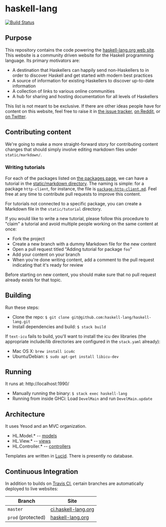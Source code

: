 haskell-lang
============

[![Build Status](https://travis-ci.org/haskell-lang/haskell-lang.svg?branch=master)](https://travis-ci.org/haskell-lang/haskell-lang)

## Purpose

This repository contains the code powering the [haskell-lang.org web
site](http://haskell-lang.org/). This website is a community driven website for
the Haskell programming language. Its primary motivators are:

* A destination that Haskellers can happily send non-Haskellers to in order to
  discover Haskell and get started with modern best practices
* A source of information for existing Haskellers to discover up-to-date
  information
* A collection of links to various online communities
* A hub for sharing and hosting documentation for all levels of Haskellers

This list is not meant to be exclusive. If there are other ideas people have
for content on this website, feel free to raise it in [the issue
tracker](https://github.com/haskell-lang/haskell-lang/issues/new), [on
Reddit](https://www.reddit.com/r/haskell_lang), or [on
Twitter](https://twitter.com/haskell_lang).

## Contributing content

We're going to make a more straight-forward story for contributing
content changes that should simply involve editing markdown files
under `static/markdown/`.

### Writing tutorials

For each of the packages listed on
[the packages page](https://haskell-lang.org/packages), we can have a
tutorial in the
[static/markdown directory](https://github.com/haskell-lang/haskell-lang/tree/master/static/markdown). The
naming is simple: for a package `http-client`, for instance, the file
is
[`package-http-client.md`](https://github.com/haskell-lang/haskell-lang/blob/master/static/markdown/package-http-client.md). Feel
free at any time to contribute pull requests to improve this content.

For tutorials not connected to a specific package, you can create a Markdown
file in the `static/tutorial` directory.

If you would like to write a new tutorial, please follow this
procedure to "claim" a tutorial and avoid multiple people working on
the same content at once:

* Fork the project
* Create a new branch with a dummy Markdown file for the new content
* Open a pull request titled "Adding tutorial for package `foo`"
* Add your content on your branch
* When you're done writing content, add a comment to the pull request
  indicating that it's ready for review

Before starting on new content, you should make sure that no pull
request already exists for that topic.

## Building

Run these steps:

* Clone the repo: `$ git clone git@github.com:haskell-lang/haskell-lang.git`
* Install dependencies and build: `$ stack build`

If `text-icu` fails to build, you'll want to install the icu dev
libraries (the appropriate include/lib directories are configured in
the `stack.yaml` already):

* Mac OS X: `brew install icu4c`
* Ubuntu/Debian: `$ sudo apt-get install libicu-dev`

## Running

It runs at: http://localhost:1990/

* Manually running the binary: `$ stack exec haskell-lang`
* Running from inside GHCi: Load `DevelMain` and run
  `DevelMain.update`

## Architecture

It uses Yesod and an MVC organization.

* HL.Model.* -- [models](https://github.com/haskell-lang/haskell-lang/tree/master/src/HL/Model)
* HL.View.* -- [views](https://github.com/haskell-lang/haskell-lang/tree/master/src/HL/View)
* HL.Controller.* -- [controllers](https://github.com/haskell-lang/haskell-lang/tree/master/src/HL/Controller)

Templates are written in
[Lucid](https://github.com/chrisdone/lucid). There is presently no
database.

## Continuous Integration

In addition to builds on
[Travis CI](https://travis-ci.org/haskell-lang/haskell-lang), certain branches
are automatically deployed to live websites:

| Branch             | Site                                               |
|--------------------|----------------------------------------------------|
| `master`           | [ci.haskell-lang.org](https://ci.haskell-lang.org) |
| `prod` (protected) | [haskell-lang.org](https://haskell-lang.org)       |
